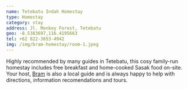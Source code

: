 ```yaml
---
name: Tetebatu Indah Homestay
type: Homestay
category: stay
address: Jl. Monkey Forest, Tetebatu
geo: -8.5383697,116.4195663
tel: +62 822-3653-4942
img: /img/bram-homestay/room-1.jpeg
---
```

Highly recommended by many guides in Tetebatu, this cosy family-run homestay includes free breakfast and home-cooked Sasak food on-site. Your host, [Bram](#tour) is also a local guide and is always happy to help with directions, information recomendations and tours.